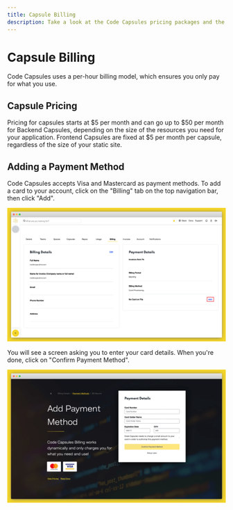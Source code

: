 ```yaml
---
title: Capsule Billing
description: Take a look at the Code Capsules pricing packages and the available payment methods.
---
```


# Capsule Billing

Code Capsules uses a per-hour billing model, which ensures you only pay for what you use.

## Capsule Pricing

Pricing for capsules starts at $5 per month and can go up to $50 per month for Backend Capsules, depending on the size of the resources you need for your application. Frontend Capsules are fixed at $5 per month per capsule, regardless of the size of your static site.

## Adding a Payment Method

Code Capsules accepts Visa and Mastercard as payment methods. To add a card to your account, click on the "Billing" tab on the top navigation bar, then click "Add".

![Add Payment Method](../assets/reference/capsule-billing/payment-methods.png)

You will see a screen asking you to enter your card details. When you're done, click on "Confirm Payment Method". 

![Enter Card Details](../assets/reference/capsule-billing/card-details.png)
